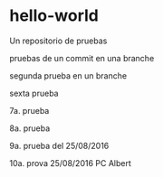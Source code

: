 # hello-world
Un repositorio de pruebas


pruebas de un commit en una branche


segunda prueba en un branche


sexta prueba

7a. prueba

8a. prueba

9a. prueba del 25/08/2016

10a. prova 25/08/2016 PC Albert

